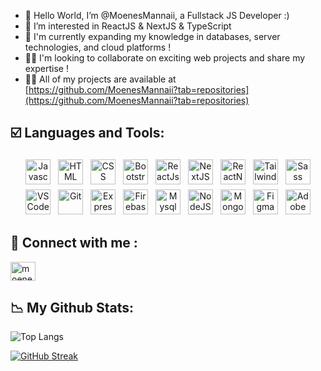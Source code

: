 <!-- ![](https://visitor-badge.laobi.icu/badge?page_id=MoenesMannaii.MoenesMannaii) -->

- 👋 Hello World, I’m @MoenesMannaii, a Fullstack JS Developer :)
- 👀 I’m interested in ReactJS & NextJS & TypeScript
- 🌱 I'm currently expanding my knowledge in databases, server technologies, and cloud platforms !
- 🕵️‍♂️ I'm looking to collaborate on exciting web projects and share my expertise !
- 👨‍💻 All of my projects are available at [https://github.com/MoenesMannaii?tab=repositories](https://github.com/MoenesMannaii?tab=repositories)

## ☑️ Languages and Tools:
<p align="center">
<img src="https://upload.wikimedia.org/wikipedia/commons/6/6a/JavaScript-logo.png" alt="Javascript" title="Javascript" height="40" style="vertical-align:top; margin:4px">
<img src="https://cdn-icons-png.flaticon.com/512/732/732212.png" alt="HTML" title="HTML" height="40" style="vertical-align:top; margin:4px">
<img src="https://www.skillreactor.io/css.png" alt="CSS" title="CSS" height="40" style="vertical-align:top; margin:4px">
<img src="https://upload.wikimedia.org/wikipedia/commons/thumb/b/b2/Bootstrap_logo.svg/1200px-Bootstrap_logo.svg.png" alt="Bootstrap" title="Bootstrap" height="40" style="vertical-align:top; margin:4px">
<img src="https://upload.wikimedia.org/wikipedia/commons/thumb/a/a7/React-icon.svg/2300px-React-icon.svg.png" alt="ReactJs" title="ReactJs" height="40" style="vertical-align:top; margin:4px">
<img src="https://www.datocms-assets.com/75941/1657707878-nextjs_logo.png" alt="NextJS" title="NextJS" height="40" style="vertical-align:top; margin:4px">
<img src="https://cdn.jsdelivr.net/gh/kristerkari/react-native-svg-transformer/images/react-native-logo.png" alt="ReactNative" title="ReactNative" height="40" style="vertical-align:top; margin:4px">
<img src="https://upload.wikimedia.org/wikipedia/commons/thumb/d/d5/Tailwind_CSS_Logo.svg/2048px-Tailwind_CSS_Logo.svg.png" alt="TailwindCss" title="TailwindCss" height="40" style="vertical-align:top; margin:4px">
<img src="https://upload.wikimedia.org/wikipedia/commons/thumb/9/96/Sass_Logo_Color.svg/1280px-Sass_Logo_Color.svg.png" alt="Sass" title="Sass" height="40" style="vertical-align:top; margin:4px">
<img src="https://upload.wikimedia.org/wikipedia/commons/thumb/9/9a/Visual_Studio_Code_1.35_icon.svg/2048px-Visual_Studio_Code_1.35_icon.svg.png" alt="VS Code" title="VS Code" height="40" style="vertical-align:top; margin:4px">
<img src="https://git-scm.com/images/logos/downloads/Git-Icon-1788C.png" alt="Git" title="Git" height="40" style="vertical-align:top; margin:4px">
<img src="https://i0.wp.com/iotbyhvm.ooo/wp-content/uploads/2019/01/expressjs.png?fit=872%2C472&ssl=1" alt="ExpressJS" title="ExpressJS" height="40" style="vertical-align:top; margin:4px">
<img src="https://cdn4.iconfinder.com/data/icons/google-i-o-2016/512/google_firebase-2-512.png" alt="Firebase" title="Firebase" height="40" style="vertical-align:top; margin:4px">
<img src="https://cdn4.iconfinder.com/data/icons/logos-3/181/MySQL-512.png" alt="Mysql" title="Mysql" height="40" style="vertical-align:top; margin:4px">
<img src="https://freepngimg.com/save/71302-express.js-chrome-javascript-system-node.js-v8-runtime/1843x1129" alt="NodeJS" title="NodeJS" height="40" style="vertical-align:top; margin:4px">
<img src="https://cdn.icon-icons.com/icons2/2415/PNG/512/mongodb_original_logo_icon_146424.png" alt="MongoDB" title="mongoDB" height="40" style="vertical-align:top; margin:4px">
<img src="https://cdn-icons-png.flaticon.com/512/5968/5968705.png" alt="Figma" title="Figma" height="40" style="vertical-align:top; margin:4px">
<img src="https://download.logo.wine/logo/Adobe_XD/Adobe_XD-Logo.wine.png" alt="Adobe Xd" title="Adobe Xd" height="40" style="vertical-align:top; margin:4px">
</p>

## 🔗 Connect with me :
<p align="left">
<a href="https://instagram.com/moenes.mannaii" target="blank"><img align="center" src="https://raw.githubusercontent.com/rahuldkjain/github-profile-readme-generator/master/src/images/icons/Social/instagram.svg" alt="moenes.mannaii" height="30" width="40" /></a>
</p>

## 📉 My Github Stats:

![Top Langs](https://github-readme-stats.vercel.app/api/top-langs/?username=MoenesMannaii&theme=shadow_orange)

[![GitHub Streak](https://streak-stats.demolab.com/?user=MoenesMannaii)](https://git.io/streak-stats)
